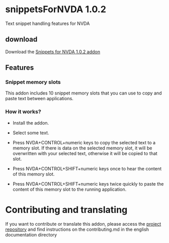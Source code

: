 # snippetsForNVDA 1.0.2
Text snippet handling features for NVDA

## download

Download the [Snippets for NVDA 1.0.2 addon](https://github.com/thgcode/snippetsForNVDA/releases/download/1.0.2/snippetsForNVDA-1.0.2.nvda-addon)

## Features

### Snippet memory slots

This addon includes 10 snippet memory slots that you can use to copy and
paste text between applications.

### How it works?

* Install the addon.

* Select some text.

* Press NVDA+CONTROL+numeric keys to copy the selected text to a memory slot.
    If there is data on the selected memory slot, it will be overwritten with
your selected text, otherwise it will be copied to that slot.

* Press NVDA+CONTROL+SHIFT+numeric keys once  to hear the content of this memory slot.

* Press NVDA+CONTROL+SHIFT+numeric keys twice quickly to paste the content of this memory slot to the running application.

# Contributing and translating

If you want to contribute or translate this addon, please access the [project repository](https://github.com/thgcode/snippetsForNVDA) and find instructions on the contributing.md in the english documentation directory
